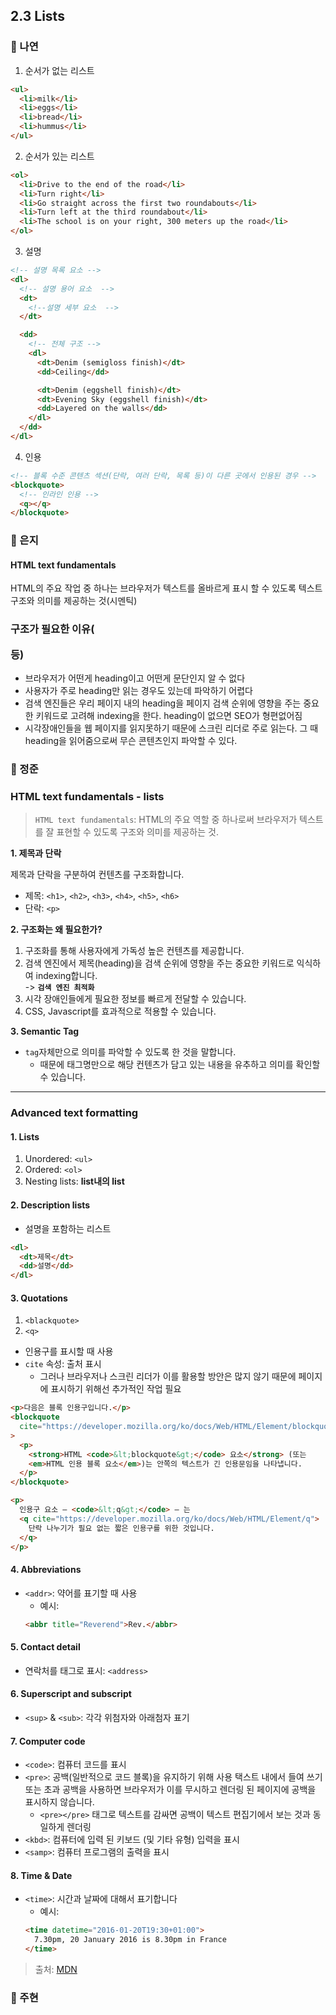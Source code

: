 ## 2.3 Lists

### 📝 나연

1. 순서가 없는 리스트

```html
<ul>
  <li>milk</li>
  <li>eggs</li>
  <li>bread</li>
  <li>hummus</li>
</ul>
```

2. 순서가 있는 리스트

```html
<ol>
  <li>Drive to the end of the road</li>
  <li>Turn right</li>
  <li>Go straight across the first two roundabouts</li>
  <li>Turn left at the third roundabout</li>
  <li>The school is on your right, 300 meters up the road</li>
</ol>
```

3. 설명

```html
<!-- 설명 목록 요소 -->
<dl>
  <!-- 설명 용어 요소  -->
  <dt>
    <!--설명 세부 요소  -->
  </dt>

  <dd>
    <!-- 전체 구조 -->
    <dl>
      <dt>Denim (semigloss finish)</dt>
      <dd>Ceiling</dd>

      <dt>Denim (eggshell finish)</dt>
      <dt>Evening Sky (eggshell finish)</dt>
      <dd>Layered on the walls</dd>
    </dl>
  </dd>
</dl>
```

4. 인용

```html
<!-- 블록 수준 콘텐츠 섹션(단락, 여러 단락, 목록 등)이 다른 곳에서 인용된 경우 -->
<blockquote>
  <!-- 인라인 인용 -->
  <q></q>
</blockquote>
```

### 📝 은지
#### HTML text fundamentals
HTML의 주요 작업 중 하나는 브라우저가 텍스트를 올바르게 표시 할 수 있도록 텍스트 구조와 의미를 제공하는 것(시멘틱)

### 구조가 필요한 이유(<p> 등)

- 브라우저가 어떤게 heading이고 어떤게 문단인지 알 수 없다
- 사용자가 주로 heading만 읽는 경우도 있는데 파악하기 어렵다
- 검색 엔진들은 우리 페이지 내의 heading을 페이지 검색 순위에 영향을 주는 중요한 키워드로 고려해 indexing을 한다. heading이 없으면 SEO가 형편없어짐
- 시각장애인들을 웹 페이지를 읽지못하기 때문에 스크린 리더로 주로 읽는다. 그 때 heading을 읽어줌으로써 무슨 콘텐츠인지 파악할 수 있다.

### 📝 정준

### HTML text fundamentals - lists

> `HTML text fundamentals`: HTML의 주요 역할 중 하나로써 브라우저가 텍스트를 잘 표현할 수 있도록 구조와 의미를 제공하는 것.

**1. 제목과 단락**

제목과 단락을 구분하여 컨텐츠를 구조화합니다.

- 제목: `<h1>`, `<h2>`, `<h3>`, `<h4>`, `<h5>`, `<h6>`
- 단락: `<p>`

**2. 구조화는 왜 필요한가?**

1. 구조화를 통해 사용자에게 가독성 높은 컨텐츠를 제공합니다.
2. 검색 엔진에서 제목(heading)을 검색 순위에 영향을 주는 중요한 키워드로 익식하여 indexing합니다.  
   -> **`검색 엔진 최적화`**
3. 시각 장애인들에게 필요한 정보를 빠르게 전달할 수 있습니다.
4. CSS, Javascript를 효과적으로 적용할 수 있습니다.

**3. Semantic Tag**

- `tag`자체만으로 의미를 파악할 수 있도록 한 것을 말합니다.
  - 때문에 태그명만으로 해당 컨텐츠가 담고 있는 내용을 유추하고 의미를 확인할 수 있습니다.

---

### Advanced text formatting

#### 1. Lists

1. Unordered: `<ul>`
2. Ordered: `<ol>`
3. Nesting lists: **list내의 list**

#### 2. Description lists

- 설명을 포함하는 리스트

```html
<dl>
  <dt>제목</dt>
  <dd>설명</dd>
</dl>
```

#### 3. Quotations

1. `<blackquote>`
2. `<q>`

- 인용구를 표시할 때 사용
- `cite` 속성: 출처 표시
  - 그러나 브라우저나 스크린 리더가 이를 활용할 방안은 많지 않기 때문에 페이지에 표시하기 위해선 추가적인 작업 필요

```html
<p>다음은 블록 인용구입니다.</p>
<blockquote
  cite="https://developer.mozilla.org/ko/docs/Web/HTML/Element/blockquote"
>
  <p>
    <strong>HTML <code>&lt;blockquote&gt;</code> 요소</strong> (또는
    <em>HTML 인용 블록 요소</em>)는 안쪽의 텍스트가 긴 인용문임을 나타냅니다.
  </p>
</blockquote>

<p>
  인용구 요소 — <code>&lt;q&gt;</code> — 는
  <q cite="https://developer.mozilla.org/ko/docs/Web/HTML/Element/q">
    단락 나누기가 필요 없는 짧은 인용구를 위한 것입니다.
  </q>
</p>
```

#### 4. Abbreviations

- `<addr>`: 약어를 표기할 때 사용
  - 예시:
  ```html
  <abbr title="Reverend">Rev.</abbr>
  ```

#### 5. Contact detail

- 연락처를 태그로 표시: `<address>`

#### 6. Superscript and subscript

- `<sup>` & `<sub>`: 각각 위첨자와 아래첨자 표기

#### 7. Computer code

- `<code>`: 컴퓨터 코드를 표시
- `<pre>`: 공백(일반적으로 코드 블록)을 유지하기 위해 사용 택스트 내에서 들여 쓰기 또는 초과 공백을 사용하면 브라우저가 이를 무시하고 렌더링 된 페이지에 공백을 표시하지 않습니다.
  - `<pre></pre>` 태그로 텍스트를 감싸면 공백이 텍스트 편집기에서 보는 것과 동일하게 렌더링
- `<kbd>`: 컴퓨터에 입력 된 키보드 (및 기타 유형) 입력을 표시
- `<samp>`: 컴퓨터 프로그램의 출력을 표시

#### 8. Time & Date

- `<time>`: 시간과 날짜에 대해서 표기합니다
  - 예시:
  ```html
  <time datetime="2016-01-20T19:30+01:00">
    7.30pm, 20 January 2016 is 8.30pm in France
  </time>
  ```

> 출처: [MDN](https://developer.mozilla.org/ko/docs/Learn/HTML/Introduction_to_HTML/Advanced_text_formatting#%EC%BB%B4%ED%93%A8%ED%84%B0_%EC%BD%94%EB%93%9C%EB%A5%BC_%EB%82%98%ED%83%80%EB%82%B4%EA%B8%B0)

### 📝 주현
